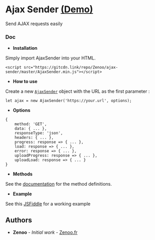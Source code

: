 # Ajax Sender [(Demo)](https://jsfiddle.net/Zenoo0/sxupbLyk/)

Send AJAX requests easily

### Doc

* **Installation**

Simply import AjaxSender into your HTML.
```
<script src="https://gitcdn.link/repo/Zenoo/ajax-sender/master/AjaxSender.min.js"></script>	
```
* **How to use**

Create a new [`AjaxSender`](https://zenoo.github.io/ajax-sender/AjaxSender.html) object with the URL as the first parameter :
```
let ajax = new AjaxSender('https://your.url', options);
```
* **Options**

```
{
	method: 'GET',
	data: { ... },
	responseType: 'json',
	headers: { ... },
	progress: response => { ... },
	load: response => { ... },
	error: response => { ... },
	uploadProgress: response => { ... },
	uploadLoad: response => { ... }
}
```
* **Methods**

See the [documentation](https://zenoo.github.io/ajax-sender/AjaxSender.html) for the method definitions.  

* **Example**

See this [JSFiddle](https://jsfiddle.net/Zenoo0/sxupbLyk/) for a working example

## Authors

* **Zenoo** - *Initial work* - [Zenoo.fr](https://zenoo.fr)